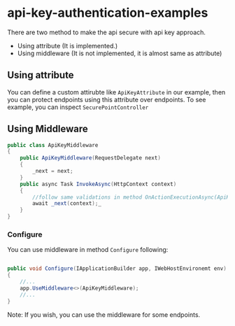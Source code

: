 # api-key-authentication-examples

There are two method to make the api secure with api key approach. 

- Using attribute (It is implemented.)
- Using middleware (It is not implemented, it is almost same as attribute)

## Using attribute
You can define a custom attirubte like `ApiKeyAttribute` in our example, then you can protect endpoints using this attribute over endpoints. 
To see example, you can inspect `SecurePointController`

## Using Middleware

```c#
public class ApiKeyMiddleware
{
    public ApiKeyMiddleware(RequestDelegate next)
    {
        _next = next;
    }
    public async Task InvokeAsync(HttpContext context)
    {
        //follow same validations in method OnActionExecutionAsync(ApiKeyAuthAttribute.cs)
        await _next(context);_
    }
}

```

### Configure
You can use middleware in method `Configure` following:

```c#

public void Configure(IApplicationBuilder app, IWebHostEnvironemt env)
{
    //...
    app.UseMiddleware<>(ApiKeyMiddleware);
    //...
}
```

Note: If you wish, you can use the middleware for some endpoints. 